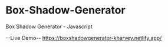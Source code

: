 # Box-Shadow-Generator
Box Shadow Generator - Javascript

--Live Demo--
https://boxshadowgenerator-kharvey.netlify.app/
